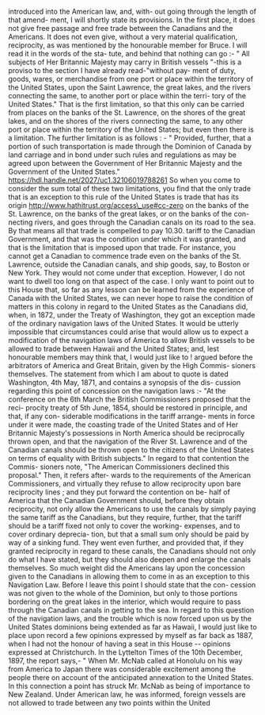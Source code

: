 introduced into the American law, and, with- out going through the length of that amend- ment, I will shortly state its provisions. In the first place, it does not give free passage and free trade between the Canadians and the Americans. It does not even give, without a very material qualification, reciprocity, as was mentioned by the honourable member for Bruce. I will read it in the words of the sta- tute, and behind that nothing can go :- " All subjects of Her Britannic Majesty may carry in British vessels "-this is a proviso to the section I have already read-"without pay- ment of duty, goods, wares, or merchandise from one port or place within the territory of the United States, upon the Saint Lawrence, the great lakes, and the rivers connecting the same, to another port or place within the terri- tory of the United States." That is the first limitation, so that this only can be carried from places on the banks of the St. Lawrence, on the shores of the great lakes, and on the shores of the rivers connecting the same, to any other port or place within the territory of the United States; but even then there is a limitation. The further limitation is as follows : - " Provided, further, that a portion of such transportation is made through the Dominion of Canada by land carriage and in bond under such rules and regulations as may be agreed upon between the Government of Her Britannic Majesty and the Government of the United States." https://hdl.handle.net/2027/uc1.32106019788261 So when you come to consider the sum total of these two limitations, you find that the only trade that is an exception to this rule of the United States is trade that has its origin http://www.hathitrust.org/access\_use#cc-zero on the banks of the St. Lawrence, on the banks of the great lakes, or on the banks of the con- necting rivers, and goes through the Canadian canals on its road to the sea. By that means all that trade is compelled to pay 10.30. tariff to the Canadian Government, and that was the condition under which it was granted, and that is the limitation that is imposed upon that trade. For instance, you cannot get a Canadian to commence trade even on the banks of the St. Lawrence, outside the Canadian canals, and ship goods, say, to Boston or New York. They would not come under that exception. However, I do not want to dwell too long on that aspect of the case. I only want to point out to this House that, so far as any lesson can be learned from the experience of Canada with the United States, we can never hope to raise the condition of matters in this colony in regard to the United States as the Canadians did, when, in 1872, under the Treaty of Washington, they got an exception made of the ordinary navigation laws of the United States. It would be utterly impossible that circumstances could arise that would allow us to expect a modification of the navigation laws of America to allow British vessels to be allowed to trade between Hawaii and the United States; and, lest honourable members may think that, I would just like to ! argued before the arbitrators of America and Great Britain, given by the High Commis- sioners themselves. The statement from which I am about to quote is dated Washington, 4th May, 1871, and contains a synopsis of the dis- cussion regarding this point of concession on the navigation laws :- "At the conference on the 6th March the British Commissioners proposed that the reci- procity treaty of 5th June, 1854, should be restored in principle, and that, if any con- siderable modifications in the tariff arrange- ments in force under it were made, the coasting trade of the United States and of Her Britannic Majesty's possessions in North America should be reciprocally thrown open, and that the navigation of the River St. Lawrence and of the Canadian canals should be thrown open to the citizens of the United States on terms of equality with British subjects." In regard to that contention the Commis- sioners note, "The American Commissioners declined this proposal." Then, it refers after- wards to the requirements of the American Commissioners, and virtually they refuse to allow reciprocity upon bare reciprocity lines ; and they put forward the contention on be- half of America that the Canadian Government should, before they obtain reciprocity, not only allow the Americans to use the canals by simply paying the same tariff as the Canadians, but they require, further, that the tariff should be a tariff fixed not only to cover the working- expenses, and to cover ordinary deprecia- tion, but that a small sum only should be paid by way of a sinking fund. They went even further, and provided that, if they granted reciprocity in regard to these canals, the Canadians should not only do what I have stated, but they should also deepen and enlarge the canals themselves. So much weight did the Americans lay upon the concession given to the Canadians in allowing them to come in as an exception to this Navigation Law. Before I leave this point I should state that the con- cession was not given to the whole of the Dominion, but only to those portions bordering on the great lakes in the interior, which would require to pass through the Canadian canals in getting to the sea. In regard to this question of the navigation laws, and the trouble which is now forced upon us by the United States dominions being extended as far as Hawaii, I would just like to place upon record a few opinions expressed by myself as far back as 1887, when I had not the honour of having a seat in this House -- opinions expressed at Christchurch. In the Lyttelton Times of the 10th December, 1897, the report says,- " When Mr. McNab called at Honolulu on his way from America to Japan there was considerable excitement among the people there on account of the anticipated annexation to the United States. In this connection a point has struck Mr. McNab as being of importance to New Zealand. Under American law, he was informed, foreign vessels are not allowed to trade between any two points within the United 